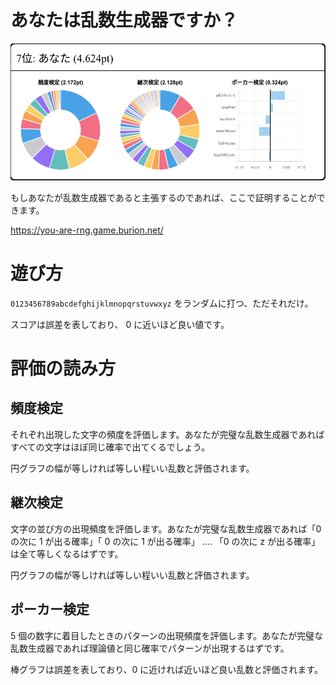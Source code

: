 # あなたは乱数生成器ですか？

<img src="./screenshots/result-graph.png">

もしあなたが乱数生成器であると主張するのであれば、ここで証明することができます。

https://you-are-rng.game.burion.net/

# 遊び方

`0123456789abcdefghijklmnopqrstuvwxyz` をランダムに打つ、ただそれだけ。

スコアは誤差を表しており、 0 に近いほど良い値です。

# 評価の読み方

## 頻度検定

それぞれ出現した文字の頻度を評価します。あなたが完璧な乱数生成器であればすべての文字はほぼ同じ確率で出てくるでしょう。

円グラフの幅が等しければ等しい程いい乱数と評価されます。

## 継次検定

文字の並び方の出現頻度を評価します。あなたが完璧な乱数生成器であれば「0 の次に 1 が出る確率」「 0 の次に 1 が出る確率」 .... 「0 の次に z が出る確率」は全て等しくなるはずです。

円グラフの幅が等しければ等しい程いい乱数と評価されます。

## ポーカー検定

5 個の数字に着目したときのパターンの出現頻度を評価します。あなたが完璧な乱数生成器であれば理論値と同じ確率でパターンが出現するはずです。

棒グラフは誤差を表しており、0 に近ければ近いほど良い乱数と評価されます。

